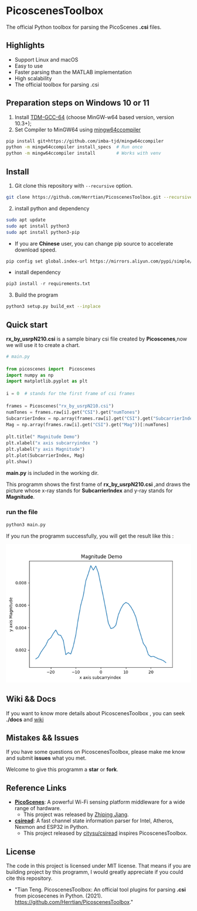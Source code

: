 # PicoscenesToolbox

The official Python toolbox for parsing the PicoScenes **.csi** files.

## Highlights

- Support Linux and macOS
- Easy to use 
- Faster parsing than the MATLAB implementation
- High scalability
- The official toolbox for parsing .csi

## Preparation steps on Windows 10 or 11

1. Install [TDM-GCC-64](https://jmeubank.github.io/tdm-gcc/) (choose MinGW-w64 based version, version 10.3+);
2. Set Compiler to MinGW64 using [mingw64ccompiler](https://github.com/imba-tjd/mingw64ccompiler)
```bash
pip install git+https://github.com/imba-tjd/mingw64ccompiler
python -m mingw64ccompiler install_specs  # Run once
python -m mingw64ccompiler install        # Works with venv
```

## Install

1. Git clone this repository with `--recursive` option.

```bash
git clone https://github.com/Herrtian/PicoscenesToolbox.git --recursive
```

2.  install python and dependency

```bash
sudo apt update
sudo apt install python3
sudo apt install python3-pip
```

* If you are **Chinese** user, you can change pip source to accelerate download speed.

```bash
pip config set global.index-url https://mirrors.aliyun.com/pypi/simple/
```

* install dependency

 ```python
 pip3 install -r requirements.txt 
 ```

3. Build the program  

```bash
python3 setup.py build_ext --inplace
```



## Quick start

**rx_by_usrpN210.csi** is a sample binary csi file created by **Picoscenes**,now we will use it to create a chart.

```python
# main.py 

from picoscenes import  Picoscenes
import numpy as np
import matplotlib.pyplot as plt

i = 0  # stands for the first frame of csi frames

frames = Picoscenes("rx_by_usrpN210.csi")
numTones = frames.raw[i].get("CSI").get("numTones")
SubcarrierIndex = np.array(frames.raw[i].get("CSI").get("SubcarrierIndex"))
Mag = np.array(frames.raw[i].get("CSI").get("Mag"))[:numTones]

plt.title(" Magnitude Demo")
plt.xlabel("x axis subcarryindex ")
plt.ylabel("y axis Magnitude")
plt.plot(SubcarrierIndex, Mag)
plt.show()

```

  **main.py** is included in the working dir.

  This programm shows the first frame of **rx_by_usrpN210.csi** ,and draws the picture whose x-ray stands for **SubcarrierIndex** and y-ray stands for **Magnitude**.

### run the file

```bash
python3 main.py
```

If you run the programm successfully, you will get the result like this :

![](docs/Figure_1.png)



## Wiki && Docs

If you want to know more details about PicoscenesToolbox , you can seek **./docs** and [wiki]()



## Mistakes && Issues

If you have some questions on PicoscenesToolbox, please make me know and submit **issues** what you met.

Welcome to give this programm a **star** or **fork**.



## Reference Links

* **[PicoScenes](https://ps.zpj.io/)**: A powerful Wi-Fi sensing platform middleware for a wide range of hardware.
  * This project was released by [Zhiping Jiang](https://zpj.io/bio/).
* [**csiread**](https://github.com/citysu/csiread): A fast channel state information parser for Intel, Atheros, Nexmon and ESP32 in Python.
  - This project released by [citysu/csiread](https://github.com/citysu/csiread) inspires PicoscenesToolbox.



## License

The code in this project is licensed under MIT license. That means if you are building project by this programm,  I would greatly appreciate if you could cite this repository.

* "Tian Teng. PicoscenesToolbox: An official tool plugins for parsing **.csi** from picosecenes in Python. (2021). https://github.com/Herrtian/PicoscenesToolbox."



















